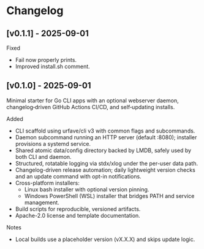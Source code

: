 # Changelog

## [v0.1.1] - 2025-09-01

Fixed
- Fail now properly prints.
- Improved install.sh comment.

## [v0.1.0] - 2025-09-01

Minimal starter for Go CLI apps with an optional webserver daemon, changelog‑driven GitHub Actions CI/CD, and self‑updating installs.

Added
- CLI scaffold using urfave/cli v3 with common flags and subcommands.
- Daemon subcommand running an HTTP server (default :8080); installer provisions a systemd service.
- Shared atomic data/config directory backed by LMDB, safely used by both CLI and daemon.
- Structured, rotatable logging via stdx/xlog under the per-user data path.
- Changelog-driven release automation; daily lightweight version checks and an update command with opt-in notifications.
- Cross-platform installers:
  - Linux bash installer with optional version pinning.
  - Windows PowerShell (WSL) installer that bridges PATH and service management.
- Build scripts for reproducible, versioned artifacts.
- Apache-2.0 license and template documentation.

Notes
- Local builds use a placeholder version (vX.X.X) and skips update logic.